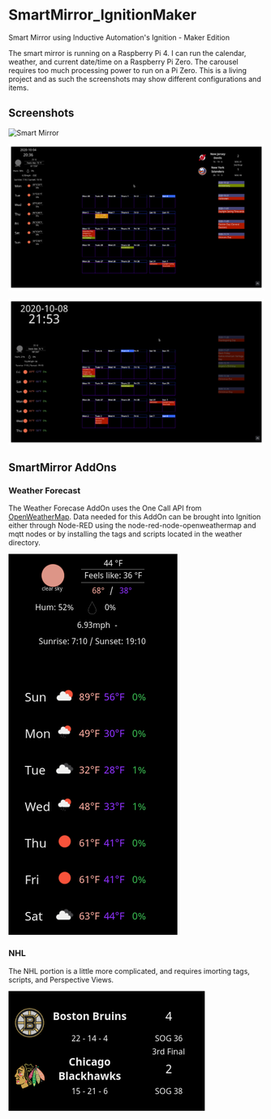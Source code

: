 # SmartMirror_IgnitionMaker
Smart Mirror using Inductive Automation's Ignition - Maker Edition

The smart mirror is running on a Raspberry Pi 4. I can run the calendar, weather, and current date/time on a Raspberry Pi Zero. The carousel requires too much processing power to run on a Pi Zero.
This is a living project and as such the screenshots may show different configurations and items.

## Screenshots
![Smart Mirror](/images/20201010_075746.jpg)

![Smart Mirror](/images/Screenshot_20201004_203613.png)

![Smart Mirror](/images/Screenshot_20201008_215252.png)

## SmartMirror AddOns
### Weather Forecast
The Weather Forecase AddOn uses the One Call API from [OpenWeatherMap](https://openweathermap.org). Data needed for this AddOn can be brought into Ignition either through Node-RED using the node-red-node-openweathermap and mqtt nodes or by installing the tags and scripts located in the weather directory.

![Weather](/images/WeatherAddOn_Screenshot.png)

### NHL
The NHL portion is a little more complicated, and requires imorting tags, scripts, and Perspective Views.

![NHL](/images/NHLAddOn_Screenshot.png)

